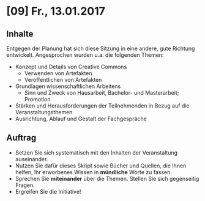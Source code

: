 # [09] Fr., 13.01.2017

## Inhalte

Entgegen der Planung hat sich diese Sitzung in eine andere, gute Richtung entwickelt. Angesprochen wurden u.a. die folgenden Themen:

* Konzept und Details von Creative Commons
    * Verwenden von Artefakten
    * Veröffentlichen von Artefakten
* Grundlagen wissenschaftlichen Arbeitens
    * Sinn und Zweck von Hausarbeit, Bachelor- und Masterarbeit; Promotion
* Stärken und Herausforderungen der Teilnehmenden in Bezug auf die Veranstaltungsthemen
* Ausrichtung, Ablauf und Gestalt der Fachgespräche

## Auftrag

* Setzen Sie sich systematisch mit den Inhalten der Veranstaltung auseinander.
* Nutzen Sie dafür dieses Skript sowie Bücher und Quellen, die Ihnen helfen, Ihr erworbenes Wissen in **mündliche** Worte zu fassen.
* Sprechen Sie **miteinander** über die Themen. Stellen Sie sich gegenseitig Fragen.
* Ergreifen Sie die Initiative!
